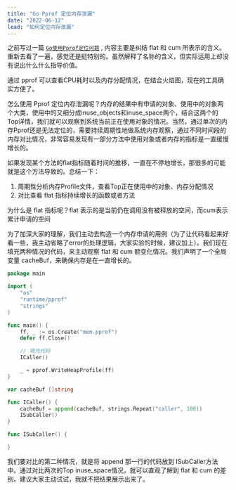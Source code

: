 ```yaml
---
title: "Go Pprof 定位内存泄漏"
date: "2022-06-12"
lead: "如何定位内存泄漏"
---
```

之前写过一篇 [`Go使用Pprof定位问题`](https://neojos.com/blog/2020/go%E4%BD%BF%E7%94%A8-pprof-%E5%AE%9A%E4%BD%8D%E9%97%AE%E9%A2%98/) , 内容主要是纠结 flat 和 cum 所表示的含义。重新去看了一遍，感觉还是挺特别的。虽然解释了名称的含义，但实际运用上却没有说出什么什么指导价值。

通过 pprof 可以查看CPU耗时以及内存分配情况，在结合火焰图，现在的工具确实方便了。

怎么使用 Pprof 定位内存泄漏呢？内存的结果中有申请的对象、使用中的对象两个大类，使用中的又细分成inuse_objects和inuse_space两个，结合这两个的Top详情，我们就可以观察到系统当前正在使用对象的情况。当然，通过单次的内存Pprof还是无法定位的，需要持续周期性地做系统内存观察，通过不同时间段的内存对比情况，非常容易发现有一部分方法中使用对象或者内存的指标是一直缓慢增长的。

如果发现某个方法的flat指标随着时间的推移，一直在不停地增长，那很多的可能就是这个方法导致的。总结一下：

1. 周期性分析内存Profile文件，查看Top正在使用中的对象、内存分配情况
2. 对比查看 flat 指标持续增长的函数或者方法

为什么是 flat 指标呢？flat 表示的是当前仍在调用没有被释放的空间，而cum表示累计申请的空间

为了加深大家的理解，我们主动去构造一个内存申请的用例（为了让代码看起来好看一些，我主动省略了error的处理逻辑，大家实验的时候，建议加上）。我们现在填充两种情况的代码，来主动观察 flat 和 cum 额变化情况。我们声明了一个全局变量 cacheBuf，来确保内存是在一直增长的。

```go
package main

import (
	"os"
	"runtime/pprof"
	"strings"
)

func main() {
	ff, _ := os.Create("mem.pprof")
	defer ff.Close()

	// 填充代码 
	ICaller()

	_ = pprof.WriteHeapProfile(ff)
}

var cacheBuf []string

func ICaller() {
	cacheBuf = append(cacheBuf, strings.Repeat("caller", 100))
	ISubCaller()
}

func ISubCaller() {

}

```

我们要对比的第二种情况，就是将 append 那一行的代码放到 ISubCaller方法中。通过对比两次的Top inuse_space情况，就可以直观了解到 flat 和 cum 的差别。建议大家主动试试，我就不把结果展示出来了。
